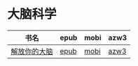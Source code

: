 # 大脑科学

| 书名 | epub | mobi | azw3 |
| --- | --- | --- | --- |
| [解放你的大脑](http://ct.dalanmei.com/f/31084289-571775268-42eda7) | [epub](http://ct.dalanmei.com/f/31084289-571775268-42eda7) | [mobi](http://ct.dalanmei.com/f/31084289-571500943-e45a71) | [azw3](http://ct.dalanmei.com/f/31084289-571920179-5b0fc3) |
